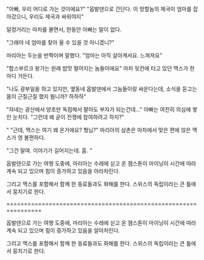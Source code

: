 "아빠, 우리 어디로 가는 것이에요?"
"옵발덴으로 간단다. 이 망할놈의 제국이 엄마를 잡아갔으니, 우리도 제국과 싸워야지"

덜컹거리는 마차를 몰면서, 한동안 아빠는 말이 없다.

"그래야 네 엄마를 찾아 올 수 있을 것 아니겠니?"

마리아는 두눈을 반짝이며 말했다.
"엄마는 아직 살아계셔요. 느껴져요"

"합스부르크 왕가는 원래 밥맛 떨어지는 놈들이에요"
마차 뒷칸에 타고 있던 맥스가 한마디 거든다.

"나도 광부일을 하고 있지만, 옆동네 옵발덴에서 그놈들이랑 싸운다는데, 소식을 듣고는 몸이 근질근질 했지 뭡니까? 하하하"

"자네는 광산에서 양초만 독점해서 팔아도 부자가 되는건데..."
아빠는 여전히 의심에 쌓인 눈치다.
"그런데 왜 굳이 전쟁에 참여하려고 하지?"

"
"근데, 맥스는 여기 왜 온거에요? 형님?"
마리아의 삼촌은 마차에서 맞은 편에 앉은 맥스가 영 불편하다.

"그건 말여. 이야기가 길어지는데. 흠. "

옵발덴으로 가는 여행 도중에, 마리아는 수레에 싣고 온 잼스톤이 마이닝이 시간에 따라 계속 되고 있으며 힘이 증가하고 있음을 아라차린다.

그리고 맥스를 포함해서 함께 한 동료들과도 화해를 한다. 스위스의 독립이라는 큰 틀에서 뭉치기로 한다.

================================================================

옵발덴으로 가는 여행 도중에, 마리아는 수레에 싣고 온 잼스톤이 마이닝이 시간에 따라 계속 되고 있으며 힘이 증가하고 있음을 알아차린다.

그리고 맥스를 포함해서 함께 한 동료들과도 화해를 한다. 스위스의 독립이라는 큰 틀에서 뭉치기로 한다.